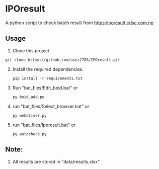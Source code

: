 # IPOresult

A python script to check batch result from [https:\\iporesult.cdsc.com.np](https:\\iporesult.cdsc.com.np)


## Usage

1. Clone this project

`` git clone https://github.com/user2785/IPOresult.git ``

2. Install the required dependencies.         

   ``pip install -r requirements.txt``

3. Run "bat_files/Edit_boid.bat" or               
  
    ``py boid_add.py``    

4. run "bat_files/Select_browser.bat" or

   ``py webdriver.py``

5. run "bat_files/Iporesult.bat" or

   ``py autocheck.py``

## Note:
1. All results are stored in "data/results.xlsx"


